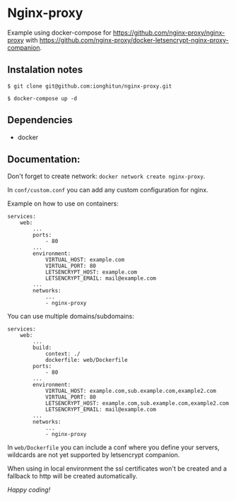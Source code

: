 # Nginx-proxy

Example using docker-compose for https://github.com/nginx-proxy/nginx-proxy with https://github.com/nginx-proxy/docker-letsencrypt-nginx-proxy-companion.

## Instalation notes

`$ git clone git@github.com:ionghitun/nginx-proxy.git`

`$ docker-compose up -d`

## Dependencies

- docker

## Documentation:

Don't forget to create network: `docker network create nginx-proxy`.

In `conf/custom.conf` you can add any custom configuration for nginx.

Example on how to use on containers:

    services:
        web:
            ...
            ports:
                - 80
            ...
            environment:
                VIRTUAL_HOST: example.com
                VIRTUAL_PORT: 80
                LETSENCRYPT_HOST: example.com
                LETSENCRYPT_EMAIL: mail@example.com
            ...
            networks:
                ...
                - nginx-proxy
         
You can use multiple domains/subdomains:

    services:
        web:
            ...
            build:
                context: ./
                dockerfile: web/Dockerfile
            ports:
                - 80
            ...
            environment:
                VIRTUAL_HOST: example.com,sub.example.com,example2.com
                VIRTUAL_PORT: 80
                LETSENCRYPT_HOST: example.com,sub.example.com,example2.com
                LETSENCRYPT_EMAIL: mail@example.com
            ...
            networks:
                ...
                - nginx-proxy
                
In `web/Dockerfile` you can include a conf where you define your servers, wildcards are not yet supported by letsencrypt companion.

When using in local environment the ssl certificates won't be created and a fallback to http will be created automatically.

_Happy coding!_
